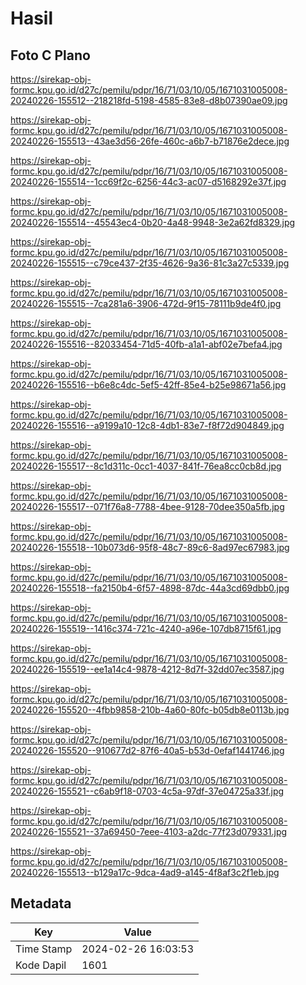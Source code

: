 # Hasil

## Foto C Plano

https://sirekap-obj-formc.kpu.go.id/d27c/pemilu/pdpr/16/71/03/10/05/1671031005008-20240226-155512--218218fd-5198-4585-83e8-d8b07390ae09.jpg

https://sirekap-obj-formc.kpu.go.id/d27c/pemilu/pdpr/16/71/03/10/05/1671031005008-20240226-155513--43ae3d56-26fe-460c-a6b7-b71876e2dece.jpg

https://sirekap-obj-formc.kpu.go.id/d27c/pemilu/pdpr/16/71/03/10/05/1671031005008-20240226-155514--1cc69f2c-6256-44c3-ac07-d5168292e37f.jpg

https://sirekap-obj-formc.kpu.go.id/d27c/pemilu/pdpr/16/71/03/10/05/1671031005008-20240226-155514--45543ec4-0b20-4a48-9948-3e2a62fd8329.jpg

https://sirekap-obj-formc.kpu.go.id/d27c/pemilu/pdpr/16/71/03/10/05/1671031005008-20240226-155515--c79ce437-2f35-4626-9a36-81c3a27c5339.jpg

https://sirekap-obj-formc.kpu.go.id/d27c/pemilu/pdpr/16/71/03/10/05/1671031005008-20240226-155515--7ca281a6-3906-472d-9f15-78111b9de4f0.jpg

https://sirekap-obj-formc.kpu.go.id/d27c/pemilu/pdpr/16/71/03/10/05/1671031005008-20240226-155516--82033454-71d5-40fb-a1a1-abf02e7befa4.jpg

https://sirekap-obj-formc.kpu.go.id/d27c/pemilu/pdpr/16/71/03/10/05/1671031005008-20240226-155516--b6e8c4dc-5ef5-42ff-85e4-b25e98671a56.jpg

https://sirekap-obj-formc.kpu.go.id/d27c/pemilu/pdpr/16/71/03/10/05/1671031005008-20240226-155516--a9199a10-12c8-4db1-83e7-f8f72d904849.jpg

https://sirekap-obj-formc.kpu.go.id/d27c/pemilu/pdpr/16/71/03/10/05/1671031005008-20240226-155517--8c1d311c-0cc1-4037-841f-76ea8cc0cb8d.jpg

https://sirekap-obj-formc.kpu.go.id/d27c/pemilu/pdpr/16/71/03/10/05/1671031005008-20240226-155517--071f76a8-7788-4bee-9128-70dee350a5fb.jpg

https://sirekap-obj-formc.kpu.go.id/d27c/pemilu/pdpr/16/71/03/10/05/1671031005008-20240226-155518--10b073d6-95f8-48c7-89c6-8ad97ec67983.jpg

https://sirekap-obj-formc.kpu.go.id/d27c/pemilu/pdpr/16/71/03/10/05/1671031005008-20240226-155518--fa2150b4-6f57-4898-87dc-44a3cd69dbb0.jpg

https://sirekap-obj-formc.kpu.go.id/d27c/pemilu/pdpr/16/71/03/10/05/1671031005008-20240226-155519--1416c374-721c-4240-a96e-107db8715f61.jpg

https://sirekap-obj-formc.kpu.go.id/d27c/pemilu/pdpr/16/71/03/10/05/1671031005008-20240226-155519--ee1a14c4-9878-4212-8d7f-32dd07ec3587.jpg

https://sirekap-obj-formc.kpu.go.id/d27c/pemilu/pdpr/16/71/03/10/05/1671031005008-20240226-155520--4fbb9858-210b-4a60-80fc-b05db8e0113b.jpg

https://sirekap-obj-formc.kpu.go.id/d27c/pemilu/pdpr/16/71/03/10/05/1671031005008-20240226-155520--910677d2-87f6-40a5-b53d-0efaf1441746.jpg

https://sirekap-obj-formc.kpu.go.id/d27c/pemilu/pdpr/16/71/03/10/05/1671031005008-20240226-155521--c6ab9f18-0703-4c5a-97df-37e04725a33f.jpg

https://sirekap-obj-formc.kpu.go.id/d27c/pemilu/pdpr/16/71/03/10/05/1671031005008-20240226-155521--37a69450-7eee-4103-a2dc-77f23d079331.jpg

https://sirekap-obj-formc.kpu.go.id/d27c/pemilu/pdpr/16/71/03/10/05/1671031005008-20240226-155513--b129a17c-9dca-4ad9-a145-4f8af3c2f1eb.jpg


## Metadata

| Key        | Value               |
| ---------- | ------------------- |
| Time Stamp | 2024-02-26 16:03:53 |
| Kode Dapil | 1601                |



